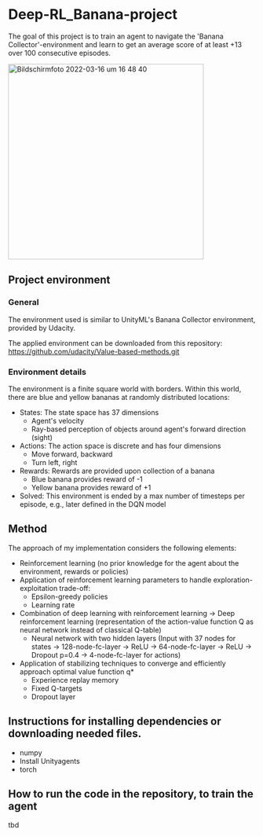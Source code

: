  # Deep-RL_Banana-project

The goal of this project is to train an agent to navigate the 'Banana Collector'-environment and learn to get an average score of at least +13 over 100 consecutive episodes. 

<img width="398" alt="Bildschirmfoto 2022-03-16 um 16 48 40" src="https://user-images.githubusercontent.com/23191357/158631214-219431d1-dced-4dfa-a484-d5f68520a6db.png">

## Project environment
### General 
The environment used is similar to UnityML's Banana Collector environment, provided by Udacity. 

The applied environment can be downloaded from this repository: https://github.com/udacity/Value-based-methods.git

### Environment details
The environment is a finite square world with borders. Within this world, there are blue and yellow bananas at randomly distributed locations:
- States: The state space has 37 dimensions
  - Agent's velocity
  - Ray-based perception of objects around agent's forward direction (sight)
- Actions: The action space is discrete and has four dimensions
  - Move forward, backward
  - Turn left, right
- Rewards: Rewards are provided upon collection of a banana
  - Blue banana provides reward of -1
  - Yellow banana provides reward of +1
- Solved: This environment is ended by a max number of timesteps per episode, e.g., later defined in the DQN model

## Method

The approach of my implementation considers the following elements:
- Reinforcement learning (no prior knowledge for the agent about the environment, rewards or policies)
- Application of reinforcement learning parameters to handle exploration-exploitation trade-off:
  - Epsilon-greedy policies
  - Learning rate
- Combination of deep learning with reinforcement learning -> Deep reinforcement learning (representation of the action-value function Q as neural network instead of classical Q-table)
  - Neural network with two hidden layers (Input with 37 nodes for states -> 128-node-fc-layer -> ReLU -> 64-node-fc-layer -> ReLU -> Dropout p=0.4 -> 4-node-fc-layer for actions)
- Application of stabilizing techniques to converge and efficiently approach optimal value function q*
  - Experience replay memory
  - Fixed Q-targets
  - Dropout layer

## 	Instructions for installing dependencies or downloading needed files.
- numpy
- Install Unityagents
- torch

## 	How to run the code in the repository, to train the agent
tbd
